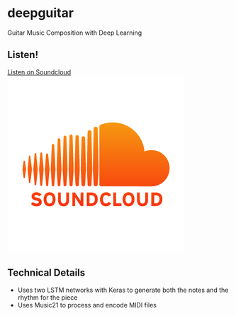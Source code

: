 # deepguitar
Guitar Music Composition with Deep Learning

## Listen!

[Listen on Soundcloud](https://soundcloud.com/adityathakkar/deep-guitar)
![SoundCloud Logo](soundcloud_logo.png)

## Technical Details

- Uses two LSTM networks with Keras to generate both the notes and the rhythm for the piece
- Uses Music21 to process and encode MIDI files

